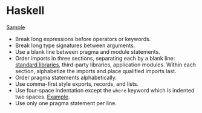 Haskell
=======

[Sample](sample.hs)

* Break long expressions before operators or keywords.
* Break long type signatures between arguments.
* Use a blank line between pragma and module statements.
* Order imports in three sections, separating each by a blank line:
  [standard libraries], third-party libraries, application modules.
  Within each section, alphabetize the imports and place qualified
  imports last.
* Order pragma statements alphabetically.
* Use comma-first style exports, records, and lists.
* Use four-space indentation except the `where` keyword which is
  indented two spaces. [Example].
* Use only one pragma statement per line.

[standard libraries]: http://www.haskell.org/ghc/docs/latest/html/libraries/index.html
[Example]: /style/haskell/sample.hs#L41
